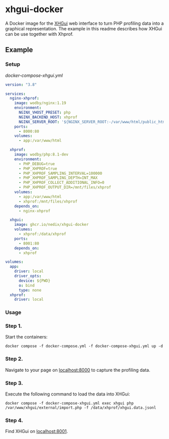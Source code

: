 # xhgui-docker

A Docker image for the [XHGui](https://github.com/perftools/xhgui) web interface
to turn PHP profiling data into a graphical representation. The example in this
readme describes how XHGui can be use together with Xhprof.

## Example

### Setup

*docker-compose-xhgui.yml*

```yaml
version: "3.8"

services:
  nginx-xhprof:
    image: wodby/nginx:1.19
    environment:
      NGINX_VHOST_PRESET: php
      NGINX_BACKEND_HOST: xhprof
      NGINX_SERVER_ROOT: '${NGINX_SERVER_ROOT:-/var/www/html/public_html}'
    ports:
      - 8000:80
    volumes:
      - app:/var/www/html

  xhprof:
    image: wodby/php:8.1-dev
    environment:
      - PHP_DEBUG=true
      - PHP_XHPROF=true
      - PHP_XHPROF_SAMPLING_INTERVAL=100000
      - PHP_XHPROF_SAMPLING_DEPTH=INT_MAX
      - PHP_XHPROF_COLLECT_ADDITIONAL_INFO=0
      - PHP_XHPROF_OUTPUT_DIR=/mnt/files/xhprof
    volumes:
      - app:/var/www/html
      - xhprof:/mnt/files/xhprof
    depends_on:
      - nginx-xhprof

  xhgui:
    image: ghcr.io/nedix/xhgui-docker
    volumes:
      - xhprof:/data/xhprof
    ports:
      - 8001:80
    depends_on:
      - xhprof

volumes:
  app:
    driver: local
    driver_opts:
      device: ${PWD}
      o: bind
      type: none
  xhprof:
    driver: local
```

### Usage

### Step 1.

Start the containers:

```shell
docker compose -f docker-compose.yml -f docker-compose-xhgui.yml up -d
```

### Step 2.

Navigate to your page on [localhost:8000](http://localhost:8000) to capture the profiling data.

### Step 3.

Execute the following command to load the data into XHGui:

```shell
docker compose -f docker-compose-xhgui.yml exec xhgui php /var/www/xhgui/external/import.php -f /data/xhprof/xhgui.data.jsonl
```

### Step 4.

Find XHGui on [localhost:8001](http://localhost:8001).
